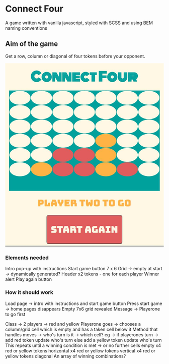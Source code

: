 # Connect Four

A game written with vanilla javascript, styled with SCSS and using BEM naming conventions

## Aim of the game

Get a row, column or diagonal of four tokens before your opponent.


![Connect Four Game Board](https://github.com/AdamDCosta/js-connect-four/blob/main/Assets/connect-four-gameboard.JPG?raw=true "Connect Four Game Board")



### Elements needed

Intro pop-up with instructions
Start game button
7 x 6 Grid -> empty at start -> dynamically generated?
Header
x2 tokens - one for each player
Winner alert
Play again button

### How it should work

Load page 
-> intro with instructions and start game button
Press start game 
-> home pages disappears
Empty 7x6 grid revealed
Message 
-> Playerone to go first

Class ->
2 players 
-> red and yellow
Playerone goes 
-> chooses a column/grid cell which is empty and has a taken cell below it
Method that handles moves 
-> who's turn is it 
-> which cell?
eg -> if playerones turn -> add red token
update who's turn
else add a yellow token
update who's turn
This repeats until a winning condition is met -> or no further cells empty
x4 red or yellow tokens horizontal
x4 red or yellow tokens vertical
x4 red or yellow tokens diagonal
An array of winning combinations?




